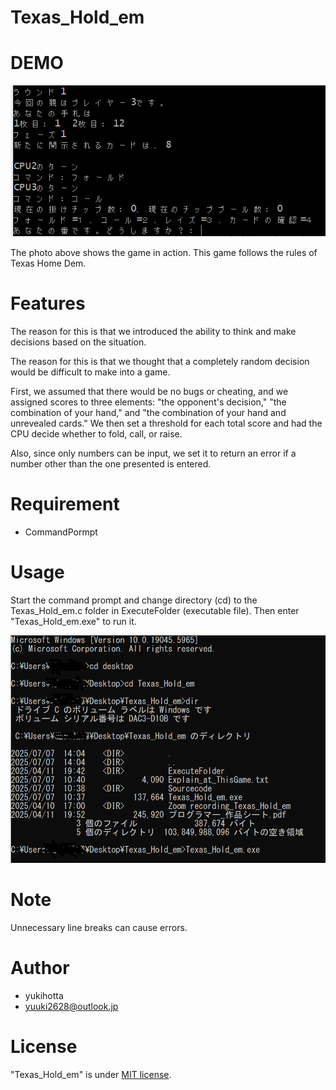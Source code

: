# Texas_Hold_em


# DEMO

![](Texas_game.png)

The photo above shows the game in action. This game follows the rules of Texas Home Dem.

# Features

The reason for this is that we introduced the ability to think and make decisions based on the situation.

The reason for this is that we thought that a completely random decision would be difficult to make into a game.

First, we assumed that there would be no bugs or cheating, and we assigned scores to three elements: "the opponent's decision," "the combination of your hand," and "the combination of your hand and unrevealed cards." We then set a threshold for each total score and had the CPU decide whether to fold, call, or raise.

Also, since only numbers can be input, we set it to return an error if a number other than the one presented is entered.

# Requirement

* CommandPormpt

# Usage

Start the command prompt and change directory (cd) to the Texas_Hold_em.c folder in ExecuteFolder (executable file). Then enter "Texas_Hold_em.exe" to run it.

![](Texas_command.png)

# Note

Unnecessary line breaks can cause errors.

# Author

* yukihotta
* yuuki2628@outlook.jp

# License

"Texas_Hold_em" is under [MIT license](https://en.wikipedia.org/wiki/MIT_License).
